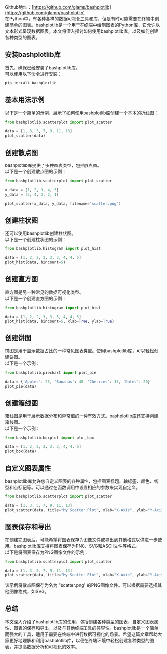 Github地址：[https://github.com/glamp/bashplotlib](https://github.com/glamp/bashplotlib)<br />在Python中，有各种各样的数据可视化工具和库，但是有时可能需要在终端中创建简单的图表。bashplotlib是一个用于在终端中绘制图表的Python库，它允许以文本形式呈现数据图表。本文将深入探讨如何使用bashplotlib库，以及如何创建各种类型的图表。
<a name="pfe7z"></a>
## 安装bashplotlib库
首先，确保已经安装了bashplotlib库。<br />可以使用以下命令进行安装：
```python
pip install bashplotlib
```
<a name="UtVJb"></a>
## 基本用法示例
以下是一个简单的示例，展示了如何使用bashplotlib库创建一个基本的折线图：
```python
from bashplotlib.scatterplot import plot_scatter

data = [1, 3, 5, 7, 9, 11, 13]
plot_scatter(data)
```
<a name="L1sDu"></a>
## 创建散点图
bashplotlib库提供了多种图表类型，包括散点图。<br />以下是一个创建散点图的示例：
```python
from bashplotlib.scatterplot import plot_scatter

x_data = [1, 2, 3, 4, 5]
y_data = [5, 4, 3, 2, 1]

plot_scatter(x_data, y_data, filename="scatter.png")
```
<a name="qO5v6"></a>
## 创建柱状图
还可以使用bashplotlib创建柱状图。<br />以下是一个创建柱状图的示例：
```python
from bashplotlib.histogram import plot_hist

data = [1, 2, 2, 3, 3, 3, 4, 4, 5]
plot_hist(data, bincount=5)
```
<a name="ci79G"></a>
## 创建直方图
直方图是另一种常见的数据可视化类型。<br />以下是一个创建直方图的示例：
```python
from bashplotlib.histogram import plot_hist

data = [1, 2, 2, 3, 3, 3, 4, 4, 5]
plot_hist(data, bincount=5, xlab=True, ylab=True)
```
<a name="b78Im"></a>
## 创建饼图
饼图是用于显示数据占比的一种常见图表类型。使用bashplotlib库，可以轻松创建饼图。<br />以下是一个示例：
```python
from bashplotlib.piechart import plot_pie

data = {'Apples': 25, 'Bananas': 40, 'Cherries': 15, 'Dates': 20}
plot_pie(data)
```
<a name="t7VP5"></a>
## 创建箱线图
箱线图是用于展示数据分布和异常值的一种有效方式。bashplotlib库还支持创建箱线图。<br />以下是一个示例：
```python
from bashplotlib.boxplot import plot_box

data = [1, 2, 2, 3, 3, 3, 4, 4, 5]
plot_box(data)
```
<a name="iJ1zC"></a>
## 自定义图表属性
bashplotlib库允许您自定义图表的各种属性，包括图表标题、轴标签、颜色、线型和点标记等。可以通过在函数调用中设置相应的参数来实现自定义。
```python
from bashplotlib.scatterplot import plot_scatter

data = [1, 3, 5, 7, 9, 11, 13]
plot_scatter(data, title="My Scatter Plot", xlab="X-Axis", ylab="Y-Axis", color="blue", marker="o")
```
<a name="FrUN0"></a>
## 图表保存和导出
在创建完图表后，可能希望将图表保存为图像文件或导出到其他格式以供进一步使用。bashplotlib库支持将图表保存为PNG、SVG和ASCII文件等格式。<br />以下是将图表保存为PNG图像文件的示例：
```python
from bashplotlib.scatterplot import plot_scatter

data = [1, 3, 5, 7, 9, 11, 13]
plot_scatter(data, title="My Scatter Plot", xlab="X-Axis", ylab="Y-Axis", color="blue", marker="o", filename="scatter.png")
```
该示例将散点图保存为名为 "scatter.png" 的PNG图像文件。可以根据需要选择其他图像格式，如SVG。
<a name="hRQg2"></a>
## 总结
本文深入介绍了bashplotlib库的使用，包括创建各种类型的图表、自定义图表属性、图表的保存和导出，以及与其他终端工具的兼容性。bashplotlib是一个简单而强大的工具，适用于需要在终端中进行数据可视化的场景。希望这篇文章帮助大家更好地理解和利用bashplotlib库，以便在终端环境中轻松创建各种类型的图表，并提高数据分析和可视化的效率。
